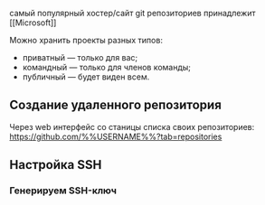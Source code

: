 самый популярный хостер/сайт git репозиториев
принадлежит [[Microsoft]]

Можно хранить проекты разных типов:
- приватный — только для вас;
- командный — только для членов команды;
- публичный — будет виден всем.


## Создание удаленного репозитория
Через web интерфейс со станицы списка своих репозиториев: https://github.com/%%USERNAME%%?tab=repositories

## Настройка SSH

### Генерируем SSH-ключ

